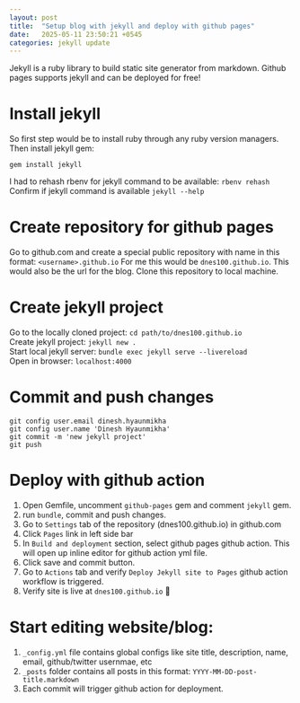 ```yaml
---
layout: post
title:  "Setup blog with jekyll and deploy with github pages"
date:   2025-05-11 23:50:21 +0545
categories: jekyll update
---
```


Jekyll is a ruby library to build static site generator from markdown. Github pages supports jekyll and can be deployed for free!

# Install jekyll
So first step would be to install ruby through any ruby version managers. Then install jekyll gem:
```
gem install jekyll
```

I had to rehash rbenv for jekyll command to be available: `rbenv rehash`
Confirm if jekyll command is available `jekyll --help`

# Create repository for github pages
Go to github.com and create a special public repository with name in this format: `<username>.github.io`
For me this would be `dnes100.github.io`. This would also be the url for the blog.
Clone this repository to local machine.

# Create jekyll project
Go to the locally cloned project: `cd path/to/dnes100.github.io`\
Create jekyll project: `jekyll new .`\
Start local jekyll server: `bundle exec jekyll serve --livereload`\
Open in browser: `localhost:4000`

# Commit and push changes
```
git config user.email dinesh.hyaunmikha
git config user.name 'Dinesh Hyaunmikha'
git commit -m 'new jekyll project'
git push
```

# Deploy with github action
1. Open Gemfile, uncomment `github-pages` gem and comment `jekyll` gem.
1. run `bundle`, commit and push changes.
1. Go to `Settings` tab of the repository (dnes100.github.io) in github.com
1. Click `Pages` link in left side bar
1. In `Build and deployment` section, select github pages github action. This will open up inline editor for github action yml file.
1. Click save and commit button.
1. Go to `Actions` tab and verify `Deploy Jekyll site to Pages` github action workflow is triggered.
1. Verify site is live at `dnes100.github.io` 🎉

# Start editing website/blog:
1. `_config.yml` file contains global configs like site title, description, name, email, github/twitter usernmae, etc
2. `_posts` folder contains all posts in this format: `YYYY-MM-DD-post-title.markdown`
3. Each commit will trigger github action for deployment.

